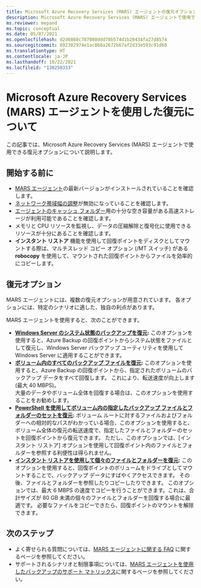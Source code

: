 ```yaml
---
title: Microsoft Azure Recovery Services (MARS) エージェントの復元オプション
description: Microsoft Azure Recovery Services (MARS) エージェントで使用できる復元オプションについて説明します。
ms.reviewer: mepand
ms.topic: conceptual
ms.date: 05/07/2021
ms.openlocfilehash: d2d6868c787080ddd78b574d1b20434fa27d8574
ms.sourcegitcommit: 692382974e1ac868a2672b67af2d33e593c91d60
ms.translationtype: HT
ms.contentlocale: ja-JP
ms.lasthandoff: 10/22/2021
ms.locfileid: "130250333"
---
```

# <a name="about-restore-using-the-microsoft-azure-recovery-services-mars-agent"></a>Microsoft Azure Recovery Services (MARS) エージェントを使用した復元について 

この記事では、Microsoft Azure Recovery Services (MARS) エージェントで使用できる復元オプションについて説明します。

## <a name="before-you-begin"></a>開始する前に

- [MARS エージェント](https://aka.ms/azurebackup_agent)の最新バージョンがインストールされていることを確認します。
- [ネットワーク帯域幅の調整](backup-windows-with-mars-agent.md#enable-network-throttling)が無効になっていることを確認します。
- [エージェントのキャッシュ フォルダー](./backup-azure-file-folder-backup-faq.yml)用の十分な空き容量がある高速ストレージが利用可能であることを確認します。
- メモリと CPU リソースを監視し、データの圧縮解除と復号化に使用できるリソースが十分にあることを確認します。
- **インスタント リストア** 機能を使用して回復ポイントをディスクとしてマウントする際は、マルチスレッド コピー オプション (/MT スイッチ) がある **robocopy** を使用して、マウントされた回復ポイントからファイルを効率的にコピーします。

## <a name="restore-options"></a>復元オプション

MARS エージェントには、複数の復元オプションが用意されています。 各オプションには、特定のシナリオに適した、独自の利点があります。

MARS エージェントを使用すると、次のことができます。

- **[Windows Server のシステム状態のバックアップを復元](backup-azure-restore-system-state.md):** このオプションを使用すると、Azure Backup の回復ポイントからシステム状態をファイルとして復元し、Windows Server バックアップ ユーティリティを使用して Windows Server に適用することができます。  
- **[ボリューム内のすべてのバックアップ ファイルを復元](restore-all-files-volume-mars.md):** このオプションを使用すると、Azure Backup の回復ポイントから、指定されたボリュームのバックアップ データをすべて回復します。 これにより、転送速度が向上します (最大 40 MBPS)。<br>大量のデータやボリューム全体を回復する場合は、このオプションを使用することをお勧めします。
- **[PowerShell を使用してボリューム内の指定したバックアップ ファイルとフォルダーのセットを復元](backup-client-automation.md#restore-data-from-azure-backup):** ボリューム ルートに対するファイルおよびフォルダーへの相対的なパスがわかっている場合、このオプションを使用すると、ボリューム全体の復元の転送速度で、指定したファイルとフォルダーのセットを回復ポイントから復元できます。 ただし、このオプションでは、[インスタント リストア] オプションを使用して回復ポイント内のファイルとフォルダーを参照する利便性は得られません。
- **[インスタント リストアを使用して個々のファイルとフォルダーを復元](backup-azure-restore-windows-server.md):** このオプションを使用すると、回復ポイントのボリュームをドライブとしてマウントすることで、バックアップ データにすばやくアクセスできます。 その後、ファイルとフォルダーを参照したりコピーしたりできます。 このオプションでは、最大 6 MBPS の速度でコピーを行うことができます。これは、合計サイズが 80 GB 未満の個々のファイルとフォルダーを回復する場合に最適です。 必要なファイルをコピーできたら、回復ポイントのマウントを解除できます。

## <a name="next-steps"></a>次のステップ

- よく寄せられる質問については、[MARS エージェントに関する FAQ](backup-azure-file-folder-backup-faq.yml) に関するページを参照してください。
- サポートされるシナリオと制限事項については、[MARS エージェントを使用したバックアップのサポート マトリックス](backup-support-matrix-mars-agent.md)に関するページを参照してください。
